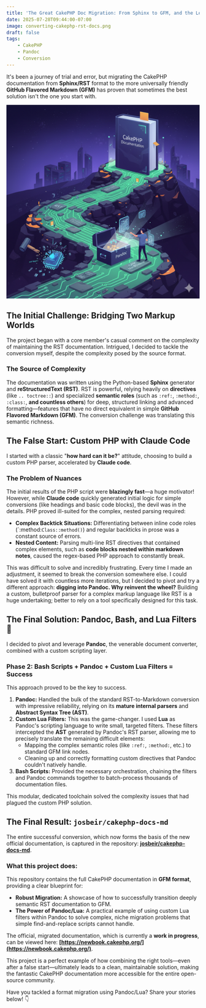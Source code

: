 ```yaml
---
title: 'The Great CakePHP Doc Migration: From Sphinx to GFM, and the Lesson Learned'
date: 2025-07-28T09:44:00-07:00
image: converting-cakephp-rst-docs.png
draft: false
tags:
    - CakePHP
    - Pandoc
    - Conversion
---
```


It's been a journey of trial and error, but migrating the CakePHP documentation from **Sphinx/RST** format to the more universally friendly **GitHub Flavored Markdown (GFM)** has proven that sometimes the best solution isn't the one you start with.

![Converting the CakePHP documentation](converting-cakephp-rst-docs.png)

## The Initial Challenge: Bridging Two Markup Worlds

The project began with a core member's casual comment on the complexity of maintaining the RST documentation. Intrigued, I decided to tackle the conversion myself, despite the complexity posed by the source format.

### The Source of Complexity

The documentation was written using the Python-based **Sphinx** generator and **reStructuredText (RST)**. RST is powerful, relying heavily on **directives** (like `.. toctree::`) and specialized **semantic roles** (such as `:ref:`, `:method:`, `:class:`, **and countless others**) for deep, structured linking and advanced formatting—features that have no direct equivalent in simple **GitHub Flavored Markdown (GFM)**. The conversion challenge was translating this semantic richness.

## The False Start: Custom PHP with Claude Code

I started with a classic "**how hard can it be?**" attitude, choosing to build a custom PHP parser, accelerated by **Claude code**.

### The Problem of Nuances

The initial results of the PHP script were **blazingly fast**—a huge motivator! However, while **Claude code** quickly generated initial logic for simple conversions (like headings and basic code blocks), the devil was in the details. PHP proved ill-suited for the complex, nested parsing required:

* **Complex Backtick Situations:** Differentiating between inline code roles (`:method:``Class::method()``) and regular backticks in prose was a constant source of errors.
* **Nested Content:** Parsing multi-line RST directives that contained complex elements, such as **code blocks nested within markdown notes**, caused the regex-based PHP approach to constantly break.

This was difficult to solve and incredibly frustrating. Every time I made an adjustment, it seemed to break the conversion somewhere else. I could have solved it with countless more iterations, but I decided to pivot and try a different approach: **digging into Pandoc. Why reinvent the wheel?** Building a custom, bulletproof parser for a complex markup language like RST is a huge undertaking; better to rely on a tool specifically designed for this task.

## The Final Solution: Pandoc, Bash, and Lua Filters 🚀

I decided to pivot and leverage **Pandoc**, the venerable document converter, combined with a custom scripting layer.

### Phase 2: Bash Scripts + Pandoc + Custom Lua Filters = Success

This approach proved to be the key to success.

1.  **Pandoc:** Handled the bulk of the standard RST-to-Markdown conversion with impressive reliability, relying on its **mature internal parsers** and **Abstract Syntax Tree (AST)**.
2.  **Custom Lua Filters:** This was the game-changer. I used **Lua** as Pandoc's scripting language to write small, targeted filters. These filters intercepted the **AST** generated by Pandoc's RST parser, allowing me to precisely translate the remaining difficult elements:
    * Mapping the complex semantic roles (like `:ref:`, `:method:`, etc.) to standard GFM link nodes.
    * Cleaning up and correctly formatting custom directives that Pandoc couldn't natively handle.
3.  **Bash Scripts:** Provided the necessary orchestration, chaining the filters and Pandoc commands together to batch-process thousands of documentation files.

This modular, dedicated toolchain solved the complexity issues that had plagued the custom PHP solution.

## The Final Result: `josbeir/cakephp-docs-md`

The entire successful conversion, which now forms the basis of the new official documentation, is captured in the repository: **[josbeir/cakephp-docs-md](https://github.com/josbeir/cakephp-docs-md)**.

### What this project does:

This repository contains the full CakePHP documentation in **GFM format**, providing a clear blueprint for:

* **Robust Migration:** A showcase of how to successfully transition deeply semantic RST documentation to GFM.
* **The Power of Pandoc/Lua:** A practical example of using custom Lua filters within Pandoc to solve complex, niche migration problems that simple find-and-replace scripts cannot handle.

The official, migrated documentation, which is currently a **work in progress**, can be viewed here: **[https://newbook.cakephp.org/](https://newbook.cakephp.org/)**.

This project is a perfect example of how combining the right tools—even after a false start—ultimately leads to a clean, maintainable solution, making the fantastic CakePHP documentation more accessible for the entire open-source community.

Have you tackled a format migration using Pandoc/Lua? Share your stories below! 👇

